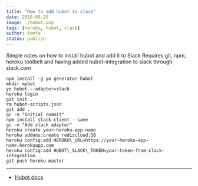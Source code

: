 ```yaml
---
title: "How to add hubot to slack"
date: 2016-05-25
image: ./hubot.png
tags: [heroku, hubot, slack]
author: tomfa
status: publish
---
```


Simple notes on how to install hubot and add it to Slack Requires git, npm, heroku toolbelt and having added hubot-integration to slack through slack.com

```
npm install -g yo generator-hubot
mkdir mybot
yo hubot --adapter=slack
heroku login
git init .
rm hubot-scripts.json
git add .
gc -m "Initial commit"
npm install slack-client --save
gc -m "Add slack adapter"
heroku create your-heroku-app-name
heroku addons:create rediscloud:30
heroku config:add HEROKU\_URL=https://your-heroku-app-name.herokuapp.com
heroku config:add HUBOT\_SLACK\_TOKEN=your-token-from-slack-integration
git push heroku master
```

* * *

*   [Hubot docs](https://hubot.github.com/docs/)
